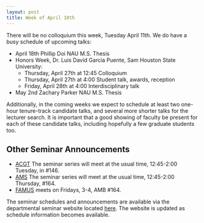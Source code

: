 ```yaml
---
layout: post
title: Week of April 10th
---
```


There will be no colloquium this week, Tuesday April 11th. We do have a busy schedule of upcoming talks:

- April 18th	Phillip Doi	NAU	M.S. Thesis
- Honors Week, Dr. Luis David Garcia Puente, Sam Houston State University:
    - Thursday, April 27th at 12:45 Colloquium
    - Thursday, April 27th at 4:00 Student talk, awards, reception
    - Friday, April 28th at 4:00 Interdisciplinary talk
- May 2nd	Zachary Parker NAU M.S. Thesis

Additionally, in the coming weeks we expect to schedule at least two one-hour tenure-track candidate talks,
and several more shorter talks for the lecturer search.  It is important that a good showing
of faculty be present for each of these candidate talks, including hopefully a few graduate
students too.

## Other Seminar Announcements ##

- [ACGT](acgtFall2016) The seminar series will meet at the usual time, 12:45-2:00 Tuesday, in #146.
- [AMS](amsFall2016) The seminar series will meet at the usual time, 12:45-2:00 Thursday, #164.
- [FAMUS](famusFall2016) meets on Fridays, 3-4, AMB #164.

The seminar schedules and announcements are available via the departmental seminar
website located [here](http://naumathstat.github.io/seminars).
The website is updated as  schedule information becomes available.
